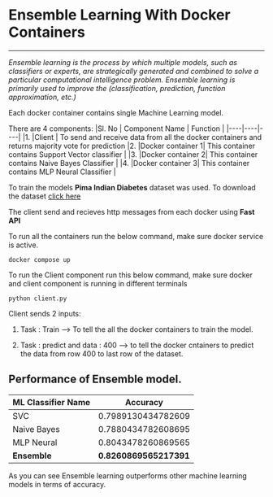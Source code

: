 # Ensemble Learning With Docker Containers
***
_Ensemble learning is the process by which multiple models, such as classifiers or experts, are strategically generated and combined to solve a particular computational intelligence problem. Ensemble learning is primarily used to improve the (classification, prediction, function approximation, etc.)_

Each docker container contains single Machine Learning model.

There are 4 components:
|Sl. No | Component Name | Function |
|----|----|----|
|1. |Client | To send and receive data from all the docker containers and returns majority vote for prediction
|2. |Docker container 1| This container contains Support Vector classifier |
|3. |Docker container 2| This container contains Naive Bayes Classifier |
|4. |Docker container 3| This container contains MLP Neural Classifier |

To train the models **Pima Indian Diabetes** dataset was used. To download the dataset [click here](https://www.kaggle.com/datasets/uciml/pima-indians-diabetes-database)

The client send and recieves http messages from each docker using **Fast API**

To run all the containers run the below command, make sure docker service is active.

```
docker compose up
```

To run the Client component run this below command, make sure docker and client component is running in different terminals

```
python client.py
```
Client sends 2 inputs:
1. Task : Train --> To tell the all the docker containers to train the model. 

2. Task : predict and data : 400 --> to tell the docker cntainers to predict the data from row 400 to last row of the dataset.

## Performance of Ensemble model.

| ML Classifier Name | Accuracy |
|----|----|
|SVC|0.7989130434782609|
|Naive Bayes|0.7880434782608695|
|MLP Neural |0.8043478260869565|
|**Ensemble**|**0.8260869565217391**|

As you can see Ensemble learning outperforms other machine learning models in terms of accuracy.









